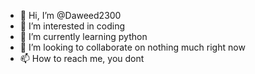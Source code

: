 - 👋 Hi, I’m @Daweed2300
- 👀 I’m interested in coding
- 🌱 I’m currently learning python
- 💞️ I’m looking to collaborate on nothing much right now
- 📫 How to reach me, you dont 

<!---
Daweed2300/Daweed2300 is a ✨ special ✨ repository because its `README.md` (this file) appears on your GitHub profile.
You can click the Preview link to take a look at your changes.
--->
